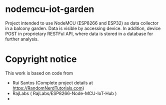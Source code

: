 # nodemcu-iot-garden
Project intended to use NodeMCU (ESP8266 and ESP32) as data collector in a balcony garden. Data is visible by accessing device. In addition, device POST in proprietary RESTFul API, where data is stored in a database for further analysis.

# Copyright notice
This work is based on code from
- Rui Santos (Complete project details at https://RandomNerdTutorials.com)
- RajLabs (  RajLabs/ESP8266-Node-MCU-IoT-Hub )
- 